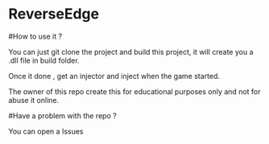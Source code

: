 ﻿# ReverseEdge

#How to use it ?

You can just git clone the project and build this project, it will create you a .dll file in build folder.
 
Once it done , get an injector and inject when the game started.

The owner of this repo create this for educational purposes only and not for abuse it online.

#Have a problem with the repo ?

You can open a Issues 
